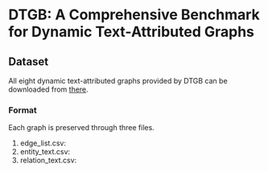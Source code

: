 # DTGB: A Comprehensive Benchmark for Dynamic Text-Attributed Graphs

## Dataset
All eight dynamic text-attributed graphs provided by DTGB can be downloaded from [there](https://drive.google.com/drive/folders/1QFxHIjusLOFma30gF59_hcB19Ix3QZtk?usp=sharing).
### Format
Each graph is preserved through three files.
1. edge_list.csv:
2. entity_text.csv:
3. relation_text.csv:
